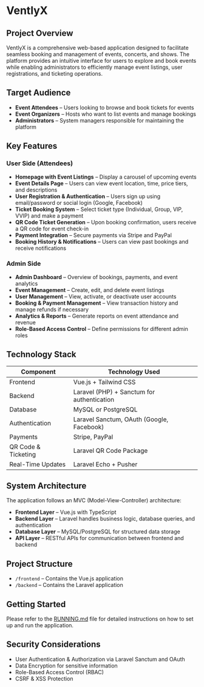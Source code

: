 # VentlyX

## Project Overview

VentlyX is a comprehensive web-based application designed to facilitate seamless booking and management of events, concerts, and shows. The platform provides an intuitive interface for users to explore and book events while enabling administrators to efficiently manage event listings, user registrations, and ticketing operations.

## Target Audience

- **Event Attendees** – Users looking to browse and book tickets for events
- **Event Organizers** – Hosts who want to list events and manage bookings
- **Administrators** – System managers responsible for maintaining the platform

## Key Features

### User Side (Attendees)

- **Homepage with Event Listings** – Display a carousel of upcoming events
- **Event Details Page** – Users can view event location, time, price tiers, and descriptions
- **User Registration & Authentication** – Users sign up using email/password or social login (Google, Facebook)
- **Ticket Booking System** – Select ticket type (Individual, Group, VIP, VVIP) and make a payment
- **QR Code Ticket Generation** – Upon booking confirmation, users receive a QR code for event check-in
- **Payment Integration** – Secure payments via Stripe and PayPal
- **Booking History & Notifications** – Users can view past bookings and receive notifications

### Admin Side

- **Admin Dashboard** – Overview of bookings, payments, and event analytics
- **Event Management** – Create, edit, and delete event listings
- **User Management** – View, activate, or deactivate user accounts
- **Booking & Payment Management** – View transaction history and manage refunds if necessary
- **Analytics & Reports** – Generate reports on event attendance and revenue
- **Role-Based Access Control** – Define permissions for different admin roles

## Technology Stack

| Component           | Technology Used                            |
| ------------------- | ------------------------------------------ |
| Frontend            | Vue.js + Tailwind CSS                      |
| Backend             | Laravel (PHP) + Sanctum for authentication |
| Database            | MySQL or PostgreSQL                        |
| Authentication      | Laravel Sanctum, OAuth (Google, Facebook)  |
| Payments            | Stripe, PayPal                             |
| QR Code & Ticketing | Laravel QR Code Package                    |
| Real-Time Updates   | Laravel Echo + Pusher                      |

## System Architecture

The application follows an MVC (Model-View-Controller) architecture:

- **Frontend Layer** – Vue.js with TypeScript
- **Backend Layer** – Laravel handles business logic, database queries, and authentication
- **Database Layer** – MySQL/PostgreSQL for structured data storage
- **API Layer** – RESTful APIs for communication between frontend and backend

## Project Structure

- `/frontend` – Contains the Vue.js application
- `/backend` – Contains the Laravel application

## Getting Started

Please refer to the [RUNNING.md](RUNNING.md) file for detailed instructions on how to set up and run the application.

## Security Considerations

- User Authentication & Authorization via Laravel Sanctum and OAuth
- Data Encryption for sensitive information
- Role-Based Access Control (RBAC)
- CSRF & XSS Protection
